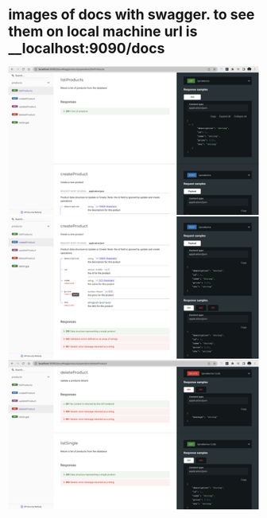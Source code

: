 # images of docs with swagger. to see them on local machine url is \_\_localhost:9090/docs

![image of Docs](./assets/p1.png?raw=true " swagger docs preview image")
![image of preview](./assets/p2.png?raw=true "swagger docs preview image")
![image of preview](./assets/p3.png?raw=true "swagger docs preview image")
